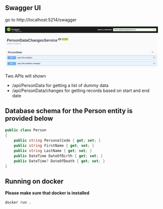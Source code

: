 

## Swagger UI 

go to http://localhost:5214/swagger

![](images/swagger_ui.png "Swagger UI")

Two APIs will shown

- /api/PersonData for getting a list of dummy data
- /api/PersonData/changes for getting records based on start and end date

## Database schema for the Person entity is provided below

```c#
public class Person
{
    public string PersonalCode { get; set; }
    public string FirstName { get; set; }
    public string LastName { get; set; }
    public DateTime DateOfBirth { get; set; }
    public DateTime? DateOfDeath { get; set; } 
}
```

## Running on docker

**Please make sure that docker is installed**

```bash
docker run .
```

